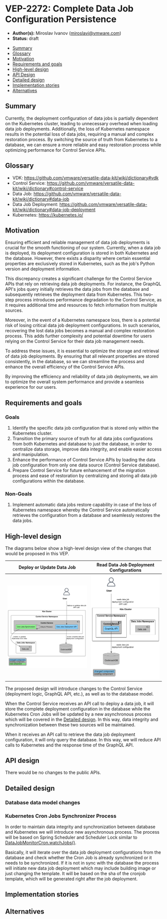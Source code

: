# VEP-2272: Complete Data Job Configuration Persistence

* **Author(s):** Miroslav Ivanov (miroslavi@vmware.com)
* **Status:** draft

- [Summary](#summary)
- [Glossary](#glossary)
- [Motivation](#motivation)
- [Requirements and goals](#requirements-and-goals)
- [High-level design](#high-level-design)
- [API Design](#api-design)
- [Detailed design](#detailed-design)
- [Implementation stories](#implementation-stories)
- [Alternatives](#alternatives)

## Summary

Currently, the deployment configuration of data jobs is partially dependent on the Kubernetes cluster, leading to
unnecessary overhead when loading data job deployments. Additionally, the loss of Kubernetes namespace results in the
potential loss of data jobs, requiring a manual and complex restoration process. By switching the source of truth from
Kubernetes to a database, we can ensure a more reliable and easy restoration process while optimizing performance for
Control Service APIs.

## Glossary

* VDK: https://github.com/vmware/versatile-data-kit/wiki/dictionary#vdk
* Control Service: https://github.com/vmware/versatile-data-kit/wiki/dictionary#control-service
* Data Job: https://github.com/vmware/versatile-data-kit/wiki/dictionary#data-job
* Data Job Deployment: https://github.com/vmware/versatile-data-kit/wiki/dictionary#data-job-deployment
* Kubernetes: https://kubernetes.io/

## Motivation

Ensuring efficient and reliable management of data job deployments is crucial for the smooth functioning of our system.
Currently, when a data job is deployed, its deployment configuration is stored in both Kubernetes and the database.
However, there exists a disparity where certain essential properties are exclusively stored in Kubernetes, such as the
job's Python version and deployment information.

This discrepancy creates a significant challenge for the Control Service APIs that rely on retrieving data job
deployments. For instance, the GraphQL API's jobs query initially retrieves the data jobs from the database and
subsequently retrieves the deployment data from Kubernetes. This two-step process introduces performance degradation to
the Control Service, as it requires additional time and resources to fetch information from multiple sources.

Moreover, in the event of a Kubernetes namespace loss, there is a potential risk of losing critical data job deployment
configurations. In such scenarios, recovering the lost data jobs becomes a manual and complex restoration process.
This adds further complexity and potential downtime for users relying on the Control Service for their data job
management needs.

To address these issues, it is essential to optimize the storage and retrieval of data job deployments. By ensuring that
all relevant properties are stored consistently, in the database, so we can streamline the process and enhance the
overall efficiency of the Control Service APIs.

By improving the efficiency and reliability of data job deployments, we aim to optimize the overall system performance
and provide a seamless experience for our users.

## Requirements and goals

### Goals

1. Identify the specific data job configuration that is stored only within the Kubernetes cluster.
2. Transition the primary source of truth for all data jobs configurations from both Kubernetes and database to just the
   database, in order to centralize data storage, improve data integrity, and enable easier access and manipulation.
3. Enhance the performance of Control Service APIs by loading the data job configuration from only one data source
   (Control Service database).
4. Prepare Control Service for future enhancement of the migration process and ease of restoration by centralizing and
   storing all data job configurations within the database.

### Non-Goals

1. Implement automatic data jobs restore capability in case of the loss of Kubernetes namespace whereby the Control
   Service automatically retrieves the configuration from a database and seamlessly restores the data jobs.

## High-level design

The diagrams below show a high-level design view of the changes that would be proposed in this VEP.

|                  Deploy or Update Data Job                  |                           Read Data Job Deployment Configurations                           |
|:-----------------------------------------------------------:|:-------------------------------------------------------------------------------------------:|
| ![deploy_data_job_diagram.png](deploy_data_job_diagram.png) | ![read_data_job_deployment_config_diagram.png](read_data_job_deployment_config_diagram.png) |

The proposed design will introduce changes to the Control Service (deployment logic, GraphQL API, etc.), as well as to
the database model.

When the Control Service receives an API call to deploy a data job, it will store the complete deployment configuration
in the database while the Kubernetes Cron Jobs will be updated by a new asynchronous process which will be covered in
the [Detailed design](#detailed-design). In this way, data integrity and synchronization between these two sources will
be maintained.

When it receives an API call to retrieve the data job deployment configuration, it will only query the database. In this
way, we will reduce API calls to Kubernetes and the response time of the GraphQL API.

## API design

There would be no changes to the public APIs.

## Detailed design

### Database data model changes

### Kubernetes Cron Jobs Synchronizer Process

In order to maintain data integrity and synchronization between database and Kubernetes we will introduce new
asynchronous process. The process will be based on Spring Scheduler and Scheduler Lock similar
to [DataJobMonitorCron.watchJobs()](https://github.com/vmware/versatile-data-kit/blob/main/projects/control-service/projects/pipelines_control_service/src/main/java/com/vmware/taurus/service/monitoring/DataJobMonitorCron.java#L84).

Basically, it will iterate over the data job deployment configurations from the database and check whether
the Cron Job is already synchronized or it needs to be synchronized. If it is not in sync with the database the process
will initiate new data job deployment which may include building image or just changing the template. It will be
based on the sha of the cronjob template, which will be generated right after the job deployment.

<!--
Dig deeper into each component. The section can be as long or as short as necessary.
Consider at least the below topics but you do not need to cover those that are not applicable.

### Capacity Estimation and Constraints
    * Cost of data path: CPU cost per-IO, memory footprint, network footprint.
    * Cost of control plane including cost of APIs, expected timeliness from layers above.
### Availability.
    * For example - is it tolerant to failures, What happens when the service stops working
### Performance.
    * Consider performance of data operations for different types of workloads.
       Consider performance of control operations
    * Consider performance under steady state as well under various pathological scenarios,
       e.g., different failure cases, partitioning, recovery.
    * Performance scalability along different dimensions,
       e.g. #objects, network properties (latency, bandwidth), number of data jobs, processed/ingested data, etc.
### Database data model changes
### Telemetry and monitoring changes (new metrics).
### Configuration changes.
### Upgrade / Downgrade Strategy (especially if it might be breaking change).
  * Data migration plan (it needs to be automated or avoided - we should not require user manual actions.)
### Troubleshooting
  * What are possible failure modes.
    * Detection: How can it be detected via metrics?
    * Mitigations: What can be done to stop the bleeding, especially for already
      running user workloads?
    * Diagnostics: What are the useful log messages and their required logging
      levels that could help debug the issue?
    * Testing: Are there any tests for failure mode? If not, describe why._
### Operability
  * What are the SLIs (Service Level Indicators) an operator can use to determine the health of the system.
  * What are the expected SLOs (Service Level Objectives).
### Test Plan
  * Unit tests are expected. But are end to end test necessary. Do we need to extend vdk-heartbeat ?
  * Are there changes in CICD necessary
### Dependencies
  * On what services the feature depends on ? Are there new (external) dependencies added?
### Security and Permissions
  How is access control handled?
  * Is encryption in transport supported and how is it implemented?
  * What data is sensitive within these components? How is this data secured?
      * In-transit?
      * At rest?
      * Is it logged?
  * What secrets are needed by the components? How are these secrets secured and attained?
-->

## Implementation stories

<!--
Optionally, describe what are the implementation stories (eventually we'd create github issues out of them).
-->

## Alternatives

<!--
Optionally, describe what alternatives has been considered.
Keep it short - if needed link to more detailed research document.
-->
